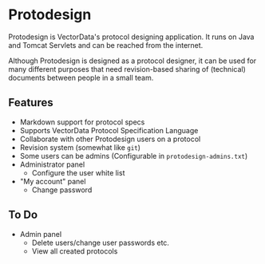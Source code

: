 # Protodesign
Protodesign is VectorData's protocol designing application. It runs on Java and Tomcat Servlets
and can be reached from the internet.

Although Protodesign is designed as a protocol designer, it can be used for many different purposes
that need revision-based sharing of (technical) documents between people in a small team.

## Features
- Markdown support for protocol specs
- Supports VectorData Protocol Specification Language
- Collaborate with other Protodesign users on a protocol
- Revision system (somewhat like `git`)
- Some users can be admins (Configurable in `protodesign-admins.txt`)
- Administrator panel
   - Configure the user white list
- "My account" panel
  - Change password
## To Do
- Admin panel
  - Delete users/change user passwords etc.
  - View all created protocols
